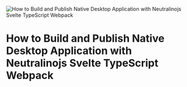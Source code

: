 ![How to Build and Publish Native Desktop Application with Neutralinojs Svelte TypeScript Webpack](https://native-desktop.rtfm.page/_media/mindmap_topics.svg)

# How to Build and Publish Native Desktop Application with Neutralinojs Svelte TypeScript Webpack
